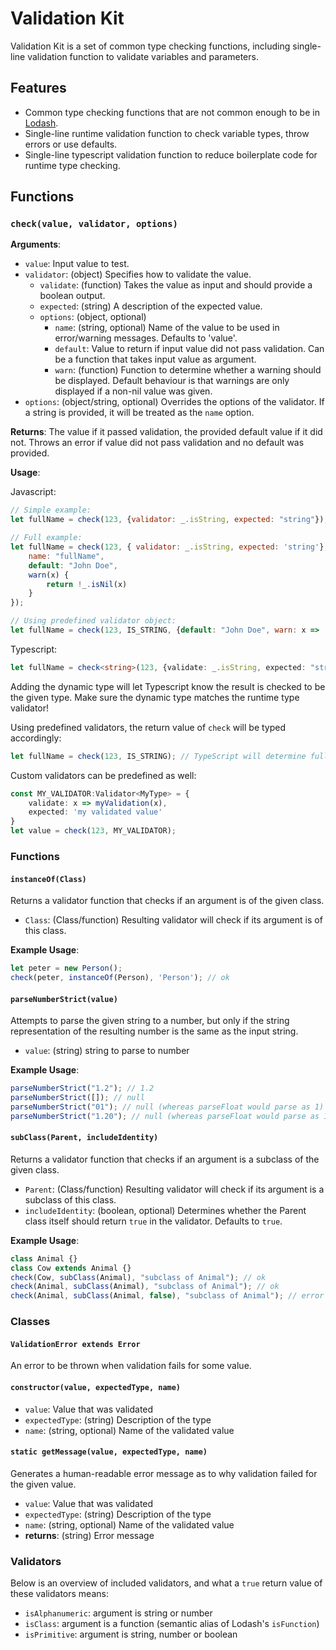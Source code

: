 Validation Kit
===

Validation Kit is a set of common type checking functions, including single-line validation function to validate
variables and parameters. 

## Features

- Common type checking functions that are not common enough to be in [Lodash](https://lodash.com/).
- Single-line runtime validation function to check variable types, throw errors or use defaults.
- Single-line typescript validation function to reduce boilerplate code for runtime type checking.

## Functions

### `check(value, validator, options)`

**Arguments**:
- `value`: Input value to test.
- `validator`: (object) Specifies how to validate the value.
    - `validate`: (function) Takes the value as input and should provide a boolean output.
    - `expected`: (string) A description of the expected value.
    - `options`: (object, optional)
        - `name`: (string, optional) Name of the value to be used in error/warning messages. Defaults to 'value'.
        - `default`: Value to return if input value did not pass validation. Can be a function that takes input value as argument.
        - `warn`: (function) Function to determine whether a warning should be displayed. Default behaviour is that warnings
        are only displayed if a non-nil value was given.
- `options`: (object/string, optional) Overrides the options of the validator. If a string is provided, it will be treated as the `name` option.

**Returns**:
The value if it passed validation, the provided default value if it did not. Throws an error if value did not pass
validation and no default was provided.
                
**Usage**:

Javascript:

```javascript
// Simple example:
let fullName = check(123, {validator: _.isString, expected: "string"}); // will throw error

// Full example:
let fullName = check(123, { validator: _.isString, expected: 'string'}, {
	name: "fullName",
	default: "John Doe",
	warn(x) {
		return !_.isNil(x)
	}
});

// Using predefined validator object:
let fullName = check(123, IS_STRING, {default: "John Doe", warn: x => !_.isNil(x)})
```

Typescript:

```typescript
let fullName = check<string>(123, {validate: _.isString, expected: "string"});
```

Adding the dynamic type will let Typescript know the result is checked to be the given type. Make sure the dynamic type
matches the runtime type validator!

Using predefined validators, the return value of `check` will be typed accordingly:

```typescript
let fullName = check(123, IS_STRING); // TypeScript will determine fullName to be string
```

Custom validators can be predefined as well:

```typescript
const MY_VALIDATOR:Validator<MyType> = {
	validate: x => myValidation(x),
    expected: 'my validated value'
}
let value = check(123, MY_VALIDATOR);
```

### Functions

#### `instanceOf(Class)`

Returns a validator function that checks if an argument is of the given class.

- `Class`: (Class/function) Resulting validator will check if its argument is of this class.

**Example Usage**:

```typescript
let peter = new Person();
check(peter, instanceOf(Person), 'Person'); // ok
```

#### `parseNumberStrict(value)`

Attempts to parse the given string to a number, but only if the string representation of the resulting number is the
same as the input string.

- `value`: (string) string to parse to number

**Example Usage**:

```typescript
parseNumberStrict("1.2"); // 1.2
parseNumberStrict([]); // null
parseNumberStrict("01"); // null (whereas parseFloat would parse as 1)
parseNumberStrict("1.20"); // null (whereas parseFloat would parse as 1.2)
```

#### `subClass(Parent, includeIdentity)`

Returns a validator function that checks if an argument is a subclass of the given class.

- `Parent`: (Class/function) Resulting validator will check if its argument is a subclass of this class.
- `includeIdentity`: (boolean, optional) Determines whether the Parent class itself should return `true` in the validator.
    Defaults to `true`.

**Example Usage**:

```typescript
class Animal {}
class Cow extends Animal {}
check(Cow, subClass(Animal), "subclass of Animal"); // ok
check(Animal, subClass(Animal), "subclass of Animal"); // ok
check(Animal, subClass(Animal, false), "subclass of Animal"); // error 
```

### Classes

#### `ValidationError extends Error`

An error to be thrown when validation fails for some value.

#### `constructor(value, expectedType, name)`

- `value`: Value that was validated
- `expectedType`: (string) Description of the type
- `name`: (string, optional) Name of the validated value

#### `static getMessage(value, expectedType, name)`

Generates a human-readable error message as to why validation failed for the given value.

- `value`: Value that was validated
- `expectedType`: (string) Description of the type
- `name`: (string, optional) Name of the validated value
- **returns**: (string) Error message

### Validators

Below is an overview of included validators, and what a `true` return value of these validators means:

- `isAlphanumeric`: argument is string or number
- `isClass`: argument is a function (semantic alias of Lodash's `isFunction`)
- `isPrimitive`: argument is string, number or boolean
